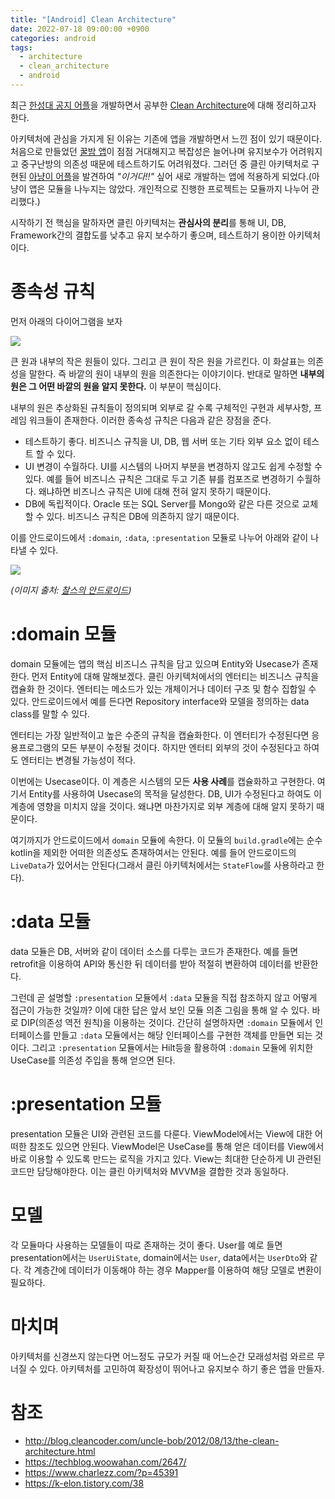 ```yaml
---
title: "[Android] Clean Architecture"
date: 2022-07-18 09:00:00 +0900
categories: android
tags:
  - architecture
  - clean_architecture
  - android
---
```


최근 [한성대 공지 어플](https://github.com/jja08111/HansungNotification)을 개발하면서 공부한 [Clean Architecture](http://blog.cleancoder.com/uncle-bob/2012/08/13/the-clean-architecture.html)에 대해 정리하고자 한다.

아키텍처에 관심을 가지게 된 이유는 기존에 앱을 개발하면서 느낀 점이 있기 때문이다. 처음으로 만들었던 [꿀밤 앱](https://play.google.com/store/apps/details?id=io.github.jja08111.good_night_app&hl=ko&gl=US)이 점점 거대해지고 복잡성은 늘어나며 유지보수가 어려워지고 중구난방의 의존성 때문에 테스트하기도 어려워졌다. 그러던 중 클린 아키텍처로 구현된 [아냥이 어플](https://github.com/juhwankim-dev/pushNotificationApp)을 발견하여 _"이거다!!"_ 싶어 새로 개발하는 앱에 적용하게 되었다.(아냥이 앱은 모듈을 나누지는 않았다. 개인적으로 진행한 프로젝트는 모듈까지 나누어 관리했다.)

시작하기 전 핵심을 말하자면 클린 아키텍처는 **관심사의 분리**를 통해 UI, DB, Framework간의 결합도를 낮추고 유지 보수하기 좋으며, 테스트하기 용이한 아키텍처이다.

# 종속성 규칙

먼저 아래의 다이어그램을 보자

![](https://user-images.githubusercontent.com/57604817/179393181-8521a33b-a344-4f12-afb5-7cb3e77c44f2.png)

큰 원과 내부의 작은 원들이 있다. 그리고 큰 원이 작은 원을 가르킨다. 이 화살표는 의존성을 말한다. 즉 바깥의 원이 내부의 원을 의존한다는 이야기이다. 반대로 말하면 **내부의 원은 그 어떤 바깥의 원을 알지 못한다.** 이 부분이 핵심이다.

내부의 원은 추상화된 규칙들이 정의되며 외부로 갈 수록 구체적인 구현과 세부사항, 프레임 워크들이 존재한다.
이러한 종속성 규칙은 다음과 같은 장점을 준다.

- 테스트하기 좋다. 비즈니스 규칙을 UI, DB, 웹 서버 또는 기타 외부 요소 없이 테스트 할 수 있다.
- UI 변경이 수월하다. UI를 시스템의 나머지 부분을 변경하지 않고도 쉽게 수정할 수 있다. 예를 들어 비즈니스 규칙은 그대로 두고 기존 뷰를 컴포즈로 변경하기 수월하다. 왜냐하면 비즈니스 규칙은 UI에 대해 전혀 알지 못하기 때문이다.
- DB에 독립적이다. Oracle 또는 SQL Server를 Mongo와 같은 다른 것으로 교체할 수 있다. 비즈니스 규칙은 DB에 의존하지 않기 때문이다.

이를 안드로이드에서 `:domain`, `:data`, `:presentation` 모듈로 나누어 아래와 같이 나타낼 수 있다.

![](https://camo.githubusercontent.com/ff6f7705da1debdd88d7b5ebf0b95fc53fce0dbb091b56a6293d696252d9c84d/68747470733a2f2f7777772e636861726c657a7a2e636f6d2f776f726470726573732f77702d636f6e74656e742f75706c6f6164732f323032312f30392f7777772e636861726c657a7a2e636f6d2d636c65616e6172636869746563747572652d636972636c652e706e67)

_(이미지 출처: [찰스의 안드로이드](https://www.charlezz.com/?p=45391))_

# :domain 모듈

domain 모듈에는 앱의 핵심 비즈니스 규칙을 담고 있으며 Entity와 Usecase가 존재한다. 먼저 Entity에 대해 말해보겠다. 클린 아키텍처에서의 엔터티는 비즈니스 규칙을 캡슐화 한 것이다. 엔터티는 메소드가 있는 개체이거나 데이터 구조 및 함수 집합일 수 있다. 안드로이드에서 예를 든다면 Repository interface와 모델을 정의하는 data class를 말할 수 있다.

엔터티는 가장 일반적이고 높은 수준의 규칙을 캡슐화한다. 이 엔터티가 수정된다면 응용프로그램의 모든 부분이 수정될 것이다. 하지만 엔터티 외부의 것이 수정된다고 하여도 엔터티는 변경될 가능성이 적다.

이번에는 Usecase이다. 이 계층은 시스템의 모든 **사용 사례**를 캡슐화하고 구현한다. 여기서 Entity를 사용하여 Usecase의 목적을 달성한다.
DB, UI가 수정된다고 하여도 이 계층에 영향을 미치지 않을 것이다. 왜냐면 마찬가지로 외부 계층에 대해 알지 못하기 때문이다.

여기까지가 안드로이드에서 `domain` 모듈에 속한다. 이 모듈의 `build.gradle`에는 순수 kotlin을 제외한 어떠한 의존성도 존재하여서는 안된다. 예를 들어 안드로이드의 `LiveData`가 있어서는 안된다(그래서 클린 아키텍처에서는 `StateFlow`를 사용하라고 한다).

# :data 모듈

data 모듈은 DB, 서버와 같이 데이터 소스를 다루는 코드가 존재한다. 예를 들면 retrofit을 이용하여 API와 통신한 뒤 데이터를 받아 적절히 변환하여 데이터를 반환한다.

그런데 곧 설명할 `:presentation` 모듈에서 `:data` 모듈을 직접 참조하지 않고 어떻게 접근이 가능한 것일까? 이에 대한 답은 앞서 보인 모듈 의존 그림을 통해 알 수 있다. 바로 DIP(의존성 역전 원칙)을 이용하는 것이다.
간단히 설명하자면 `:domain` 모듈에서 인터페이스를 만들고 `:data` 모듈에서는 해당 인터페이스를 구현한 객체를 만들면 되는 것이다. 그리고 `:presentation` 모듈에서는 Hilt등을 활용하여 `:domain` 모듈에 위치한 UseCase를 의존성 주입을 통해 얻으면 된다.

# :presentation 모듈

presentation 모듈은 UI와 관련된 코드를 다룬다. ViewModel에서는 View에 대한 어떠한 참조도 있으면 안된다. ViewModel은 UseCase를 통해 얻은 데이터를 View에서 바로 이용할 수 있도록 만드는 로직을 가지고 있다. View는 최대한 단순하게 UI 관련된 코드만 담당해야한다. 이는 클린 아키텍처와 MVVM을 결합한 것과 동일하다.

# 모델

각 모듈마다 사용하는 모델들이 따로 존재하는 것이 좋다. User를 예로 들면 presentation에서는 `UserUiState`, domain에서는 `User`, data에서는 `UserDto`와 같다. 각 계층간에 데이터가 이동해야 하는 경우 Mapper를 이용하여 해당 모델로 변환이 필요하다.

# 마치며

아키텍처를 신경쓰지 않는다면 어느정도 규모가 커질 때 어느순간 모래성처럼 와르르 무너질 수 있다. 아키텍처를 고민하여 확장성이 뛰어나고 유지보수 하기 좋은 앱을 만들자.

# 참조

- http://blog.cleancoder.com/uncle-bob/2012/08/13/the-clean-architecture.html
- https://techblog.woowahan.com/2647/
- https://www.charlezz.com/?p=45391
- https://k-elon.tistory.com/38
